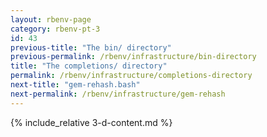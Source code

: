 ```yaml
---
layout: rbenv-page
category: rbenv-pt-3
id: 43
previous-title: "The bin/ directory"
previous-permalink: /rbenv/infrastructure/bin-directory
title: "The completions/ directory"
permalink: /rbenv/infrastructure/completions-directory
next-title: "gem-rehash.bash"
next-permalink: /rbenv/infrastructure/gem-rehash
---
```


{% include_relative 3-d-content.md %}
